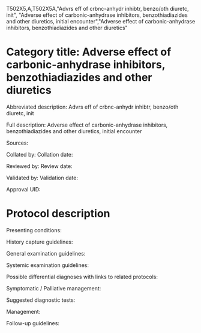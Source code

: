 T502X5,A,T502X5A,"Advrs eff of crbnc-anhydr inhibtr, benzo/oth diuretc, init", "Adverse effect of carbonic-anhydrase inhibitors, benzothiadiazides and other diuretics, initial encounter","Adverse effect of carbonic-anhydrase inhibitors, benzothiadiazides and other diuretics"
# Category title: Adverse effect of carbonic-anhydrase inhibitors, benzothiadiazides and other diuretics

Abbreviated description: Advrs eff of crbnc-anhydr inhibtr, benzo/oth diuretc, init

Full description: Adverse effect of carbonic-anhydrase inhibitors, benzothiadiazides and other diuretics, initial encounter

Sources:

Collated by:
Collation date:

Reviewed by:
Review date:

Validated by:
Validation date:

Approval UID:

# Protocol description

Presenting conditions:

History capture guidelines:

General examination guidelines:

Systemic examination guidelines:

Possible differential diagnoses with links to related protocols:

Symptomatic / Palliative management:

Suggested diagnostic tests:

Management:

Follow-up guidelines:

